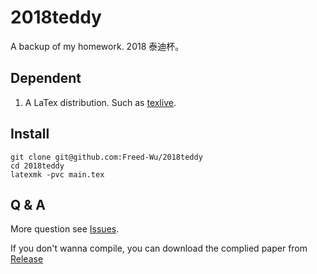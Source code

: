2018teddy
=========

A backup of my homework. 2018 泰迪杯。

Dependent
---------

1.  A LaTex distribution. Such as [texlive].

Install
-------

``` {.zsh}
git clone git@github.com:Freed-Wu/2018teddy
cd 2018teddy
latexmk -pvc main.tex
```

Q & A
-----

More question see [Issues].

If you don't wanna compile, you can download the complied paper from
[Release]

  [texlive]: https://github.com/TeX-Live/texlive-source
  [Issues]: https://github.com/Freed-Wu/2018teddy/issues
  [Release]: https://github.com/Freed-Wu/2018teddy/releases/

